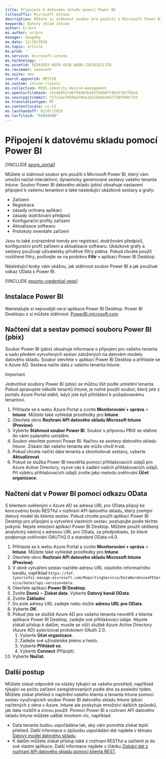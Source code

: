 ```yaml
---
title: Připojení k datovému skladu pomocí Power BI
titlesuffix: Microsoft Intune
description: Můžete si stáhnout soubor pro použití s Microsoft Power BI, který vám umožní načíst interaktivní, dynamicky generované sestavy vašeho tenanta Microsoft Intune.
keywords: Datový sklad Intune
author: Erikre
ms.author: erikre
manager: dougeby
ms.date: 12/20/2018
ms.topic: article
ms.prod: ''
ms.service: microsoft-intune
ms.technology: ''
ms.assetid: 5E5A35D3-88F8-441B-8A0B-C5D7A1E5137B
ms.reviewer: aanavath
ms.suite: ems
search.appverid: MET150
ms.custom: intune-classic
ms.collection: M365-identity-device-management
ms.openlocfilehash: c91d6951fd6f59d85b163fb998ff4833782f03e4
ms.sourcegitcommit: 727c3ae7659ad79ea162250d234d7730f840c731
ms.translationtype: MT
ms.contentlocale: cs-CZ
ms.lasthandoff: 02/07/2019
ms.locfileid: "55834598"
---
```

# <a name="connect-to-the-data-warehouse-with-power-bi"></a>Připojení k datovému skladu pomocí Power BI

[!INCLUDE [azure_portal](./includes/azure_portal.md)]

Můžete si stáhnout soubor pro použití s Microsoft Power BI, který vám umožní načíst interaktivní, dynamicky generované sestavy vašeho tenanta Intune. Soubor Power BI datového skladu (pbix) obsahuje nastavení připojení k vašemu tenantovi a také následující ukázkové sestavy a grafy:  

  -  Zařízení
  -  Registrace
  -  zásady ochrany aplikací
  -  zásady dodržování předpisů
  -  Konfigurační profily zařízení
  -  Aktualizace softwaru
  -  Protokoly inventáře zařízení

Jsou tu také zvýrazněné trendy pro registraci, dodržování předpisů, konfigurační profil zařízení a aktualizace softwaru. Ukázkové grafy a sestavy používají uživatelsky přívětivé filtry plátna. Pokud chcete použít rozšířené filtry, podívejte se na podokno **Filtr** v aplikaci Power BI Desktop.

Následující kroky vám ukážou, jak stáhnout soubor Power BI a jak používat odkaz OData s Power BI.

[!INCLUDE [reports-credential-reqs](./includes/reports-credential-reqs.md)]

## <a name="install-power-bi"></a>Instalace Power BI

Nainstalujte si nejnovější verzi aplikace Power BI Desktop. Power BI Desktopu z si můžete stáhnout: [PowerBI.microsoft.com](https://powerbi.microsoft.com/desktop)

## <a name="load-the-data-and-reports-using-the-power-bi-file-pbix"></a>Načtení dat a sestav pomocí souboru Power BI (pbix)

Soubor Power BI (pbix) obsahuje informace o připojení pro vašeho tenanta a sadu předem vytvořených sestav založených na datovém modelu datového skladu. Soubor otevřete v aplikaci Power BI Desktop a přihlaste se k Azure AD. Sestava načte data z vašeho tenanta Intune.

> [!Important]  
> Jednotlivé soubory Power BI (pbix) se můžou lišit podle umístění tenanta. Pokud spravujete několik tenantů Intune, je nutné použít soubor, který jste z portálu Azure Portal stáhli, když jste byli přihlášení k požadovanému tenantovi.  

1.  Přihlaste se k webu Azure Portal a zvolte **Monitorování + správa** > **Intune**. Můžete také vyhledat prostředky pro **Intune**.  
2.  Otevřete okno **Rozhraní API datového skladu Microsoft Intune (Preview)**.
3.  Vyberte **Stáhnout soubor Power BI**. Soubor s příponou PBIX se stáhne do vámi zadaného umístění.
4.  Soubor otevřete pomocí Power BI. Načtou se *sestavy datového skladu Intune*. Získání dat vašeho tenanta ale může chvíli trvat.
5.  Pokud chcete načíst data tenanta a zkontrolovat sestavy, vyberte **Aktualizovat**.
6.  Pokud se služba Power BI neověřila pomocí přihlašovacích údajů pro Azure Active Directory, vyzve vás k zadání vašich přihlašovacích údajů. Při výběru přihlašovacích údajů zvolte jako metodu ověřování **Účet organizace**.

## <a name="load-the-data-in-power-bi-using-the-odata-link"></a>Načtení dat v Power BI pomocí odkazu OData

S klientem ověřeným v Azure AD se adresa URL pro OData připojí ke koncovému bodu RESTful v rozhraní API datového skladu, který zveřejní datový model do klienta sestav. Pokud chcete použít aplikaci Power BI Desktop pro připojení a vytvoření vlastních sestav, postupujte podle těchto pokynů. Nejste omezeni aplikací Power BI Desktop. Můžete použít oblíbený analytický nástroj s adresou URL pro OData, za předpokladu, že klient podporuje ověřování OAUTH2.0 a standard OData v4.0.

1.  Přihlaste se k webu Azure Portal a zvolte **Monitorování + správa** > **Intune**. Můžete také vyhledat prostředky pro **Intune**.  
2.  Otevřete okno **Rozhraní API datového skladu Microsoft Intune (Preview)**.
3. V okně vytváření sestav načtěte adresu URL vlastního informačního kanálu, například `https://fef.{yourinfo}.manage.microsoft.com/ReportingService/DataWarehouseFEService/dates?api-version=beta`.
4. Otevřete aplikaci **Power BI Desktop**.
5. Zvolte **Domů** > **Získat data**. Vyberte **Datový kanál OData**.
6. Zvolte **Základní**.
7. Do pole adresy URL zadejte nebo vložte **adresu URL pro OData**.
8. Vyberte **OK**.
9. Pokud jste se službě Azure AD pro vašeho tenanta neověřili z klienta aplikace Power BI Desktop, zadejte své přihlašovací údaje. Abyste získali přístup k datům, musíte se vůči službě Azure Active Directory (Azure AD) autorizovat protokolem OAuth 2.0.  
    1.  Vyberte **Účet organizace**.  
    2.  Zadejte své uživatelské jméno a heslo.  
    3.  Vyberte **Přihlásit se**.  
    4.  Vyberte **Connect** (Připojit).  
10. Vyberte **Načíst**.

## <a name="next-steps"></a>Další postup

Můžete získat odpovědi na otázky týkající se vašeho prostředí, například týkající se počtu zařízení zaregistrovaných podle dne za poslední týden. Můžete získat přehled o naplnění vašeho klienta a tenanta Intune pomocí sestav využívajících soubor Power BI datového skladu Intune (pbix) načtených z okna v Azure. Intune ale poskytuje množství dalších způsobů, jak data rozšířit a znovu použít. Pomocí Power BI a rozhraní API datového skladu Intune můžete udělat mnohem víc, například:

<!-- -  You can use Power BI Desktop to create additional report types with your data. For example, you could create a custom chart representing the ratio of device manufactures in your enterprise. For more information about creating custom reports with Power BI and the Intune Data Warehouse, see `BLOG POST ON POWER BI`. -->
 -  Data tenanta budou uspořádána tak, aby vám pomohla získat lepší přehled. Další informace o způsobu uspořádání dat najdete v tématu [Datový model datového skladu](reports-ref-data-model.md).
 -  K datům můžete získat přístup také z rozhraní RESTful a začlenit je do své vlastní aplikace. Další informace najdete v článku [Získání dat z rozhraní API datového skladu pomocí klienta REST](reports-proc-data-rest.md).
